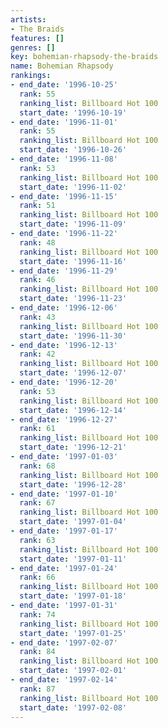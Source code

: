 ```yaml
---
artists:
- The Braids
features: []
genres: []
key: bohemian-rhapsody-the-braids
name: Bohemian Rhapsody
rankings:
- end_date: '1996-10-25'
  rank: 55
  ranking_list: Billboard Hot 100
  start_date: '1996-10-19'
- end_date: '1996-11-01'
  rank: 55
  ranking_list: Billboard Hot 100
  start_date: '1996-10-26'
- end_date: '1996-11-08'
  rank: 53
  ranking_list: Billboard Hot 100
  start_date: '1996-11-02'
- end_date: '1996-11-15'
  rank: 51
  ranking_list: Billboard Hot 100
  start_date: '1996-11-09'
- end_date: '1996-11-22'
  rank: 48
  ranking_list: Billboard Hot 100
  start_date: '1996-11-16'
- end_date: '1996-11-29'
  rank: 46
  ranking_list: Billboard Hot 100
  start_date: '1996-11-23'
- end_date: '1996-12-06'
  rank: 43
  ranking_list: Billboard Hot 100
  start_date: '1996-11-30'
- end_date: '1996-12-13'
  rank: 42
  ranking_list: Billboard Hot 100
  start_date: '1996-12-07'
- end_date: '1996-12-20'
  rank: 53
  ranking_list: Billboard Hot 100
  start_date: '1996-12-14'
- end_date: '1996-12-27'
  rank: 61
  ranking_list: Billboard Hot 100
  start_date: '1996-12-21'
- end_date: '1997-01-03'
  rank: 68
  ranking_list: Billboard Hot 100
  start_date: '1996-12-28'
- end_date: '1997-01-10'
  rank: 67
  ranking_list: Billboard Hot 100
  start_date: '1997-01-04'
- end_date: '1997-01-17'
  rank: 63
  ranking_list: Billboard Hot 100
  start_date: '1997-01-11'
- end_date: '1997-01-24'
  rank: 66
  ranking_list: Billboard Hot 100
  start_date: '1997-01-18'
- end_date: '1997-01-31'
  rank: 74
  ranking_list: Billboard Hot 100
  start_date: '1997-01-25'
- end_date: '1997-02-07'
  rank: 84
  ranking_list: Billboard Hot 100
  start_date: '1997-02-01'
- end_date: '1997-02-14'
  rank: 87
  ranking_list: Billboard Hot 100
  start_date: '1997-02-08'
---
```


